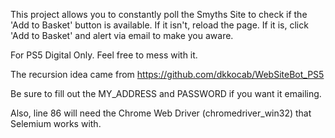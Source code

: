 This project allows you to constantly poll the Smyths Site to check if the 'Add to Basket' button is available. 
If it isn't, reload the page. If it is, click 'Add to Basket' and alert via email to make you aware.

For PS5 Digital Only. Feel free to mess with it.

The recursion idea came from https://github.com/dkkocab/WebSiteBot_PS5

Be sure to fill out the MY_ADDRESS and PASSWORD if you want it emailing.

Also, line 86 will need the Chrome Web Driver (chromedriver_win32) that Selemium works with.
